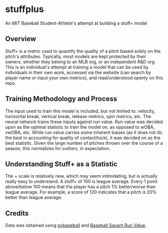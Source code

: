 # stuffplus
An MIT Baseball Student-Athlete's attempt at building a stuff+ model
## Overview
Stuff+ is a metric used to quantify the quality of a pitch based solely on the pitch's attributes. Typically, most models are kept protected by their owners, whether they belong to an MLB org, or an independent R&D org. This is an individual's attempt at training a model that can be used by individuals in their own work, accessed via the website (can search by player name or input your own metrics), and read/understood openly on this repo.
## Training Methodology and Process
The input used to train this model is included, but not limited to: velocity, horizontal break, vertical break, release metrics, spin metrics, etc. The neural network trains these inputs against run value. Run value was decided upon as the optimal statistic to train the model on, as opposed to wOBA, xwOBA, etc. While run value carries some inherent biases (as it does not do the best in accounting for quality of contact/luck), it was decided on as the best statistic. Given the large number of pitches thrown over the course of a season, this normalizes for outliers, in expectation.
## Understanding Stuff+ as a Statistic
The + scale is relatively new, which may seem intimidating, but is actually really easy to understand. A stuff+ of 100 is league average. Every 1 point above/below 100 means that the player has a pitch 1% better/worse than league average. For example, a score of 120 indicates that a pitch is 20% better than league average.
## Credits
Data was obtained using [pybaseball](https://github.com/jldbc/pybaseball) and [Baseball Savant Run Value](https://baseballsavant.mlb.com/leaderboard/pitch-arsenal-stats?type=pitcher&pitchType=&year=2023&team=&min=1).